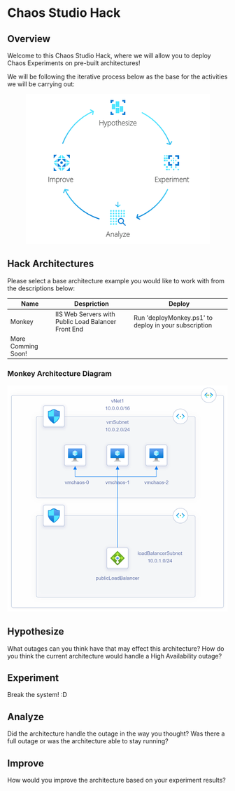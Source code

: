 # Chaos Studio Hack

## Overview

Welcome to this Chaos Studio Hack, where we will allow you to deploy Chaos Experiments on pre-built architectures!

We will be following the iterative process below as the base for the activities we will be carrying out: 

<p align="center">
  <img src="framework.png" />
</p>


## Hack Architectures

Please select a base architecture example you would like to work with from the descriptions below: 

| Name     | Despriction                                          | Deploy                              |     
| -------- | -----------------------------------------------------| ------------------------------------|
| Monkey   | IIS Web Servers with Public Load Balancer Front End  |  Run 'deployMonkey.ps1' to deploy in your subscription                                |
| More Comming Soon!

### Monkey Architecture Diagram
 <img src="monkeyDiagram.png" width="700">
 
## Hypothesize
What outages can you think have that may effect this architecture? 
How do you think the current architecture would handle a High Availability outage?
## Experiment  
Break the system! :D 
## Analyze
Did the architecture handle the outage in the way you thought? 
Was there a full outage or was the architecture able to stay running? 
## Improve 
How would you improve the architecture based on your experiment results? 
